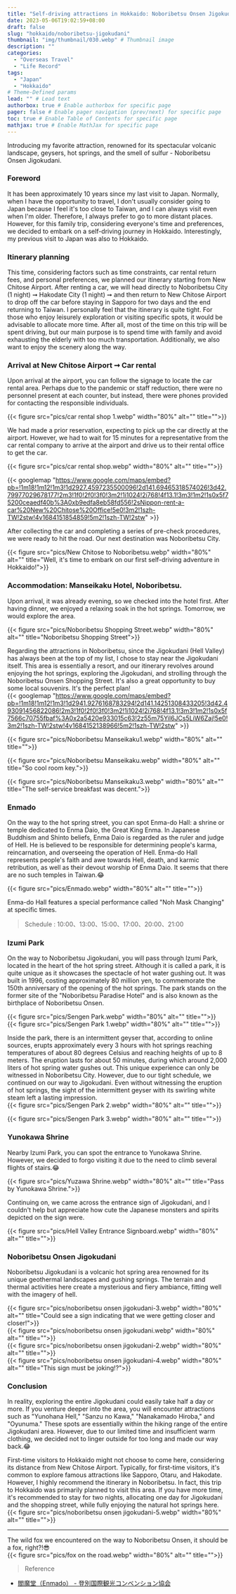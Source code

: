 ```yaml
---
title: "Self-driving attractions in Hokkaido: Noboribetsu Onsen Jigokudani, Izumi Park, Yunokawa Shrine, and Enmado"
date: 2023-05-06T19:02:59+08:00
draft: false
slug: "hokkaido/noboribetsu-jigokudani"
thumbnail: "img/thumbnail/030.webp" # Thumbnail image
description: ""
categories:
  - "Overseas Travel"
  - "Life Record"
tags:
  - "Japan"
  - "Hokkaido"
# Theme-Defined params
lead: "" # Lead text
authorbox: true # Enable authorbox for specific page
pager: false # Enable pager navigation (prev/next) for specific page
toc: true # Enable Table of Contents for specific page
mathjax: true # Enable MathJax for specific page
---
```

Introducing my favorite attraction, renowned for its spectacular volcanic landscape, geysers, hot springs, and the smell of sulfur - Noboribetsu Onsen Jigokudani.  
<!--more-->


### Foreword
It has been approximately 10 years since my last visit to Japan. Normally, when I have the opportunity to travel, I don't usually consider going to Japan because I feel it's too close to Taiwan, and I can always visit even when I'm older. Therefore, I always prefer to go to more distant places. However, for this family trip, considering everyone's time and preferences, we decided to embark on a self-driving journey in Hokkaido. Interestingly, my previous visit to Japan was also to Hokkaido.    

### Itinerary planning

This time, considering factors such as time constraints, car rental return fees, and personal preferences, we planned our itinerary starting from New Chitose Airport. After renting a car, we will head directly to Noboribetsu City (1 night) ➞ Hakodate City (1 night) ➞ and then return to New Chitose Airport to drop off the car before staying in Sapporo for two days and the end returning to Taiwan. I personally feel that the itinerary is quite tight. For those who enjoy leisurely exploration or visiting specific spots, it would be advisable to allocate more time. After all, most of the time on this trip will be spent driving, but our main purpose is to spend time with family and avoid exhausting the elderly with too much transportation. Additionally, we also want to enjoy the scenery along the way.  

### Arrival at New Chitose Airport ➞ Car rental

Upon arrival at the airport, you can follow the signage to locate the car rental area. Perhaps due to the pandemic or staff reduction, there were no personnel present at each counter, but instead, there were phones provided for contacting the responsible individuals.   

{{< figure src="pics/car rental shop 1.webp" width="80%" alt="" title="">}}  

We had made a prior reservation, expecting to pick up the car directly at the airport. However, we had to wait for 15 minutes for a representative from the car rental company to arrive at the airport and drive us to their rental office to get the car.   

{{< figure src="pics/car rental shop.webp" width="80%" alt="" title="">}}  

{{< googlemap "https://www.google.com/maps/embed?pb=!1m18!1m12!1m3!1d2927.4597235500096!2d141.69465318574026!3d42.79977029678177!2m3!1f0!2f0!3f0!3m2!1i1024!2i768!4f13.1!3m3!1m2!1s0x5f75200ceaedf40b%3A0xb9edfa8eb58fd556!2sNippon-rent-a-car%20New%20Chitose%20Office!5e0!3m2!1szh-TW!2stw!4v1684151854859!5m2!1szh-TW!2stw" >}}  


After collecting the car and completing a series of pre-check procedures, we were ready to hit the road. Our next destination was Noboribetsu City.  

{{< figure src="pics/New Chitose to Noboribetsu.webp" width="80%" alt="" title="Well, it's time to embark on our first self-driving adventure in Hokkaido!">}}  


### Accommodation: Manseikaku Hotel, Noboribetsu.

Upon arrival, it was already evening, so we checked into the hotel first. After having dinner, we enjoyed a relaxing soak in the hot springs. Tomorrow, we would explore the area.  

{{< figure src="pics/Noboribetsu Shopping Street.webp" width="80%" alt="" title="Noboribetsu Shopping Street">}}  


Regarding the attractions in Noboribetsu, since the Jigokudani (Hell Valley) has always been at the top of my list, I chose to stay near the Jigokudani itself. This area is essentially a resort, and our itinerary revolves around enjoying the hot springs, exploring the Jigokudani, and strolling through the Noboribetsu Onsen Shopping Street. It's also a great opportunity to buy some local souvenirs. It's the perfect plan!  
{{< googlemap "https://www.google.com/maps/embed?pb=!1m18!1m12!1m3!1d2941.9276168783294!2d141.14251308433205!3d42.493091456822086!2m3!1f0!2f0!3f0!3m2!1i1024!2i768!4f13.1!3m3!1m2!1s0x5f7566c70755fbaf%3A0x2a5420e933015c63!2z55m75Yil6JCs5LiW6Zaj!5e0!3m2!1szh-TW!2stw!4v1684152138966!5m2!1szh-TW!2stw" >}}  


{{< figure src="pics/Noboribetsu Manseikaku1.webp" width="80%" alt="" title="">}}  

{{< figure src="pics/Noboribetsu Manseikaku.webp" width="80%" alt="" title="So cool room key.">}}  

{{< figure src="pics/Noboribetsu Manseikaku3.webp" width="80%" alt="" title="The self-service breakfast was decent.">}}  

### Enmado

On the way to the hot spring street, you can spot Enma-do Hall: a shrine or temple dedicated to Enma Daio, the Great King Enma. In Japanese Buddhism and Shinto beliefs, Enma Daio is regarded as the ruler and judge of Hell. He is believed to be responsible for determining people's karma, reincarnation, and overseeing the operation of Hell. Enma-do Hall represents people's faith and awe towards Hell, death, and karmic retribution, as well as their devout worship of Enma Daio. It seems that there are no such temples in Taiwan.😂    

{{< figure src="pics/Enmado.webp" width="80%" alt="" title="">}}  

Enma-do Hall features a special performance called "Noh Mask Changing" at specific times.  

> Schedule : 10:00、13:00、15:00、17:00、20:00、21:00

### Izumi Park 

On the way to Noboribetsu Jigokudani, you will pass through Izumi Park, located in the heart of the hot spring street. Although it is called a park, it is quite unique as it showcases the spectacle of hot water gushing out. It was built in 1996, costing approximately 80 million yen, to commemorate the 150th anniversary of the opening of the hot springs. The park stands on the former site of the "Noboribetsu Paradise Hotel" and is also known as the birthplace of Noboribetsu Onsen.  

{{< figure src="pics/Sengen Park.webp" width="80%" alt="" title="">}}  
{{< figure src="pics/Sengen Park 1.webp" width="80%" alt="" title="">}}  

Inside the park, there is an intermittent geyser that, according to online sources, erupts approximately every 3 hours with hot springs reaching temperatures of about 80 degrees Celsius and reaching heights of up to 8 meters. The eruption lasts for about 50 minutes, during which around 2,000 liters of hot spring water gushes out. This unique experience can only be witnessed in Noboribetsu City. However, due to our tight schedule, we continued on our way to Jigokudani. Even without witnessing the eruption of hot springs, the sight of the intermittent geyser with its swirling white steam left a lasting impression.  
{{< figure src="pics/Sengen Park 2.webp" width="80%" alt="" title="">}}  

{{< figure src="pics/Sengen Park 3.webp" width="80%" alt="" title="">}}  

### Yunokawa Shrine 

Nearby Izumi Park, you can spot the entrance to Yunokawa Shrine. However, we decided to forgo visiting it due to the need to climb several flights of stairs.😂  

{{< figure src="pics/Yuzawa Shrine.webp" width="80%" alt="" title="Pass by Yunokawa Shrine.">}}  

Continuing on, we came across the entrance sign of Jigokudani, and I couldn't help but appreciate how cute the Japanese monsters and spirits depicted on the sign were.  

{{< figure src="pics/Hell Valley Entrance Signboard.webp" width="80%" alt="" title="">}}  

### Noboribetsu Onsen Jigokudani 
Noboribetsu Jigokudani is a volcanic hot spring area renowned for its unique geothermal landscapes and gushing springs. The terrain and thermal activities here create a mysterious and fiery ambiance, fitting well with the imagery of hell.  

{{< figure src="pics/noboribetsu onsen jigokudani-3.webp" width="80%" alt="" title="Could see a sign indicating that we were getting closer and closer!">}}  
{{< figure src="pics/noboribetsu onsen jigokudani.webp" width="80%" alt="" title="">}}  
{{< figure src="pics/noboribetsu onsen jigokudani-2.webp" width="80%" alt="" title="">}}  
{{< figure src="pics/noboribetsu onsen jigokudani-4.webp" width="80%" alt="" title="This sign must be joking!?">}}  

### Conclusion

In reality, exploring the entire Jigokudani could easily take half a day or more. If you venture deeper into the area, you will encounter attractions such as "Yunohana Hell," "Sanzu no Kawa," "Nanakamado Hiroba," and "Oyunuma." These spots are essentially within the hiking range of the entire Jigokudani area. However, due to our limited time and insufficient warm clothing, we decided not to linger outside for too long and made our way back.😂  

First-time visitors to Hokkaido might not choose to come here, considering its distance from New Chitose Airport. Typically, for first-time visitors, it's common to explore famous attractions like Sapporo, Otaru, and Hakodate. However, I highly recommend the itinerary in Noboribetsu. In fact, this trip to Hokkaido was primarily planned to visit this area. If you have more time, it's recommended to stay for two nights, allocating one day for Jigokudani and the shopping street, while fully enjoying the natural hot springs here.  
{{< figure src="pics/noboribetsu onsen jigokudani-5.webp" width="80%" alt="" title="">}}  

---

The wild fox we encountered on the way to Noboribetsu Onsen, it should be a fox, right?!😎  
{{< figure src="pics/fox on the road.webp" width="80%" alt="" title="">}}  
> Reference

- [閻魔堂（Enmado） - 登別国際観光コンベンション協会](https://noboribetsu-spa.jp/tw/spot/spot0103/  "閻魔堂（Enmado） - 登別国際観光コンベンション協会")